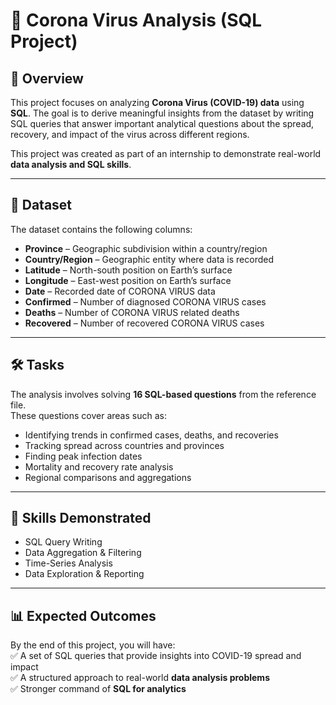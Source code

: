 # 🦠 Corona Virus Analysis (SQL Project)

## 📌 Overview
This project focuses on analyzing **Corona Virus (COVID-19) data** using **SQL**. The goal is to derive meaningful insights from the dataset by writing SQL queries that answer important analytical questions about the spread, recovery, and impact of the virus across different regions.

This project was created as part of an internship to demonstrate real-world **data analysis and SQL skills**.

---

## 📂 Dataset
The dataset contains the following columns:

- **Province** – Geographic subdivision within a country/region  
- **Country/Region** – Geographic entity where data is recorded  
- **Latitude** – North-south position on Earth’s surface  
- **Longitude** – East-west position on Earth’s surface  
- **Date** – Recorded date of CORONA VIRUS data  
- **Confirmed** – Number of diagnosed CORONA VIRUS cases  
- **Deaths** – Number of CORONA VIRUS related deaths  
- **Recovered** – Number of recovered CORONA VIRUS cases  

---

## 🛠️ Tasks
The analysis involves solving **16 SQL-based questions** from the reference file.  
These questions cover areas such as:

- Identifying trends in confirmed cases, deaths, and recoveries  
- Tracking spread across countries and provinces  
- Finding peak infection dates  
- Mortality and recovery rate analysis  
- Regional comparisons and aggregations  

---

## 🚀 Skills Demonstrated
- SQL Query Writing  
- Data Aggregation & Filtering  
- Time-Series Analysis  
- Data Exploration & Reporting  

---

## 📊 Expected Outcomes
By the end of this project, you will have:  
✅ A set of SQL queries that provide insights into COVID-19 spread and impact  
✅ A structured approach to real-world **data analysis problems**  
✅ Stronger command of **SQL for analytics**  


